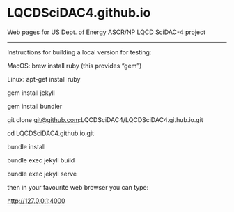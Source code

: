 # LQCDSciDAC4.github.io
Web pages for US Dept. of Energy ASCR/NP LQCD SciDAC-4 project

_____


Instructions for building a local version for testing:

MacOS: brew install ruby (this provides “gem”)

Linux: apt-get install ruby

gem install jekyll

gem install bundler

git clone git@github.com:LQCDSciDAC4/LQCDSciDAC4.github.io.git

cd LQCDSciDAC4.github.io.git

bundle install

bundle exec jekyll build

bundle exec jekyll serve

then in your favourite web browser you can type:

http://127.0.0.1:4000



